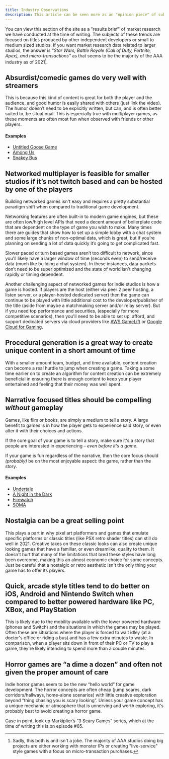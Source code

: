 ```yaml
---
title: Industry Observations
description: This article can be seen more as an "opinion piece" of subjective observations related to the game industry. These opinions primarily reflect Catalyst's own viewpoints, but may echo viewpoints expressed by other individuals or businesses as well.
---
```


You can view this section of the site as a "results brief" of market research we have conducted at the time of writing. The subjects of these trends are focused on titles produced by other independent developers or small to medium sized studios. If you want market research data related to larger studios, the answer is _"Star Wars, Battle Royale (Call of Duty, Fortnite, Apex), and micro-transactions"_ as that seems to be the majority of the AAA industry as of 2021[^aaa].

[^aaa]: Sadly, this both is and isn't a joke. The majority of AAA studios doing big projects are either working with monster IPs or creating "live-service" style games with a focus on micro-transaction purchases.

## Absurdist/comedic games do very well with streamers

This is because this kind of content is great for both the player and the audience, and good humor is easily shared with others (just link the video). The humor doesn’t need to be explicitly written, but can, and is often better suited to, be situational. This is especially true with multiplayer games, as these moments are often most fun when observed with friends or other players.

#### Examples

- [Untitled Goose Game](https://goose.game)
- [Among Us](https://innersloth.com/gameAmongUs.php)
- [Snakey Bus](https://www.stovetop.io/)

## Networked multiplayer is feasible for smaller studios if it’s not twitch based and can be hosted by one of the players

Building networked games isn't easy and requires a pretty substantial paradigm shift when compared to traditional game development.

Networking features are often built-in to modern game engines, but these are often low/high level APIs that need a decent amount of boilerplate code that are dependent on the type of game you wish to make. Many times there are guides that show how to set up a simple lobby with a chat system and some large chunks of non-optimal data, which is great, but if you’re planning on sending a lot of data quickly it’s going to get complicated fast.

Slower paced or turn based games aren’t too difficult to network, since you'll likely have a larger window of time (seconds even) to send/receive data (much like building a chat system). In these instances, data packets don’t need to be super optimized and the state of world isn't changing rapidly or timing dependent.

Another challenging aspect of networked games for indie studios is how a game is hosted. If players are the host (either via peer 2 peer hosting, a listen server, or a player-hosted dedicated server) then the game can continue to be played with little additional cost to the developer/publisher of the title (aside from maybe a matchmaking server and/or relay server). But if you need top performance and securities, (especially for more competitive scenarios), then you'll need to be able to set up, afford, and support dedicated servers via cloud providers like [AWS GameLift](https://aws.amazon.com/gamelift/) or [Google Cloud for Gaming](https://cloud.google.com/solutions/gaming).

## Procedural generation is a great way to create unique content in a short amount of time

With a smaller amount team, budget, and time available, content creation can become a real hurdle to jump when creating a game. Taking a some time earlier on to create an algorithm for content creation can be extremely beneficial in ensuring there is enough content to keep your player entertained and feeling that their money was well spent.

## Narrative focused titles should be compelling _without_ gameplay

Games, like film or books, are simply a medium to tell a story. A large benefit to games is in how the player gets to experience said story, or even alter it with their choices and actions.

If the core goal of your game is to tell a story, make sure it's a story that people are interested in experiencing &ndash; _even before it's a game_.

If your game is fun regardless of the narrative, then the core focus should _(probably)_ be on the most enjoyable aspect: the game, rather than the story.

#### Examples

- [Undertale](https://undertale.com/)
- [A Night in the Dark](http://www.nightinthewoods.com/)
- [Firewatch](https://www.firewatchgame.com/)
- [SOMA](https://somagame.com/)

## Nostalgia can be a great selling point

This plays a part in why pixel art platformers and games that emulate specific platforms or classic titles (like PSX retro shader titles) can still do well in 2021. Creative takes on these classic looks can also create unique looking games that have a familiar, or even dreamlike, quality to them. It doesn't hurt that many of the limitations that bred these styles have long been overcome, making this an almost economic choice for some concepts. Just be careful that a nostalgic or retro aesthetic isn't the only thing your game has to offer its players.

## Quick, arcade style titles tend to do better on iOS, Android and Nintendo Switch when compared to better powered hardware like PC, XBox, and PlayStation

This is likely due to the mobility available with the lower powered hardware (phones and Switch) and the situations in which the games may be played. Often these are situations where the player is forced to wait idley (at a doctor's office or riding a bus) and has a few extra minutes to waste. In comparison, when a player sits down in front of their PC or TV to play a game, they're likely intending to spend more than a couple minutes.

## Horror games are “a dime a dozen” and often not given the proper amount of care

Indie horror games seem to be the new “hello world” for game development. The horror concepts are often cheap (jump scares, dark corridors/hallways, home-alone scenarios) with little creative exploration beyond “thing chasing you is scary looking”. Unless your game concept has a unique mechanic or atmosphere that is unnerving and worth exploring, it's probably best to avoid creating a horror game.

Case in point, look up Markiplier’s “3 Scary Games” series, which at the time of writing this is on episode #65.